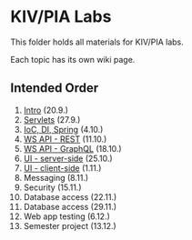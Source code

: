 # KIV/PIA Labs

This folder holds all materials for KIV/PIA labs.

Each topic has its own wiki page.

## Intended Order

1. [Intro](https://github.com/fidransky/kiv-pia-labs/wiki/Intro) (20.9.)
2. [Servlets](https://github.com/fidransky/kiv-pia-labs/wiki/Servlets) (27.9.)
3. [IoC, DI, Spring](https://github.com/fidransky/kiv-pia-labs/wiki/IoC,-DI,-Spring) (4.10.)
4. [WS API - REST](https://github.com/fidransky/kiv-pia-labs/wiki/WS-API---REST) (11.10.)
5. [WS API - GraphQL](https://github.com/fidransky/kiv-pia-labs/wiki/WS-API---GraphQL) (18.10.)
6. [UI - server-side](https://github.com/fidransky/kiv-pia-labs/wiki/UI---server-side) (25.10.)
7. [UI - client-side](https://github.com/fidransky/kiv-pia-labs/wiki/UI---client-side) (1.11.)
8. Messaging (8.11.)
9. Security (15.11.)
10. Database access (22.11.)
11. Database access (29.11.)
12. Web app testing (6.12.)
13. Semester project (13.12.)
